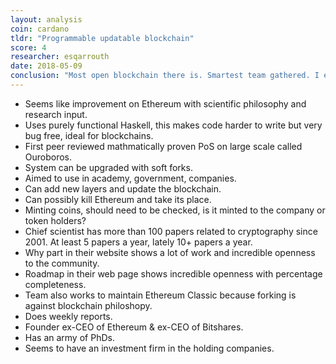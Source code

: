 ```yaml
---
layout: analysis
coin: cardano
tldr: "Programmable updatable blockchain"
score: 4
researcher: esqarrouth
date: 2018-05-09
conclusion: "Most open blockchain there is. Smartest team gathered. I expect great things from the culture & intelligence around this coin. A must have for every portfolio."
---
```


- Seems like improvement on Ethereum with scientific philosophy and research input.
- Uses purely functional Haskell, this makes code harder to write but very bug free, ideal for blockchains.
- First peer reviewed mathmatically proven PoS on large scale called Ouroboros.
- System can be upgraded with soft forks.
- Aimed to use in academy, government, companies.
- Can add new layers and update the blockchain.
- Can possibly kill Ethereum and take its place.
- Minting coins, should need to be checked, is it minted to the company or token holders?
- Chief scientist has more than 100 papers related to cryptography since 2001. At least 5 papers a year, lately 10+ papers a year.
- Why part in their website shows a lot of work and incredible openness to the community.
- Roadmap in their web page shows incredible openness with percentage completeness.
- Team also works to maintain Ethereum Classic because forking is against blockchain philoshopy.
- Does weekly reports.
- Founder ex-CEO of Ethereum & ex-CEO of Bitshares.
- Has an army of PhDs.
- Seems to have an investment firm in the holding companies.